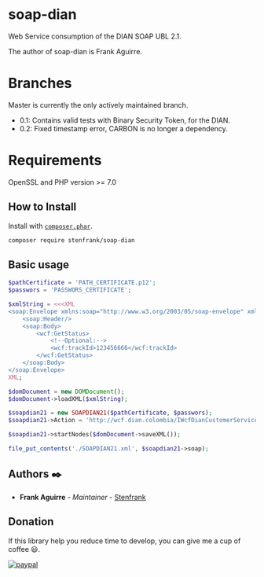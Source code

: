 # soap-dian

Web Service consumption of the DIAN SOAP UBL 2.1.

The author of soap-dian is Frank Aguirre.

# Branches
Master is currently the only actively maintained branch.
* 0.1: Contains valid tests with Binary Security Token, for the DIAN.
* 0.2: Fixed timestamp error, CARBON is no longer a dependency.

# Requirements

OpenSSL and PHP version >= 7.0


## How to Install

Install with [`composer.phar`](http://getcomposer.org).

```sh
composer require stenfrank/soap-dian
```

## Basic usage

```php
$pathCertificate = 'PATH_CERTIFICATE.p12';
$passwors = 'PASSWORS_CERTIFICATE';

$xmlString = <<<XML
<soap:Envelope xmlns:soap="http://www.w3.org/2003/05/soap-envelope" xmlns:wcf="http://wcf.dian.colombia">
    <soap:Header/>
    <soap:Body>
        <wcf:GetStatus>
            <!--Optional:-->
            <wcf:trackId>123456666</wcf:trackId>
        </wcf:GetStatus>
    </soap:Body>
</soap:Envelope>
XML;

$domDocument = new DOMDocument();
$domDocument->loadXML($xmlString);

$soapdian21 = new SOAPDIAN21($pathCertificate, $passwors);
$soapdian21->Action = 'http://wcf.dian.colombia/IWcfDianCustomerServices/GetStatus';

$soapdian21->startNodes($domDocument->saveXML());

file_put_contents('./SOAPDIAN21.xml', $soapdian21->soap);
```

## Authors ✒️

* **Frank Aguirre** - *Maintainer* - [Stenfrank](https://github.com/Stenfrank/)

## Donation
If this library help you reduce time to develop, you can give me a cup of coffee :smiley:.

[![paypal](https://www.paypalobjects.com/en_US/i/btn/btn_donateCC_LG.gif)](https://www.paypal.com/cgi-bin/webscr?cmd=_s-xclick&hosted_button_id=4CRKGHBJAY2SJ&source=url)
 
